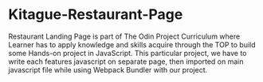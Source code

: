 # Kitague-Restaurant-Page
Restaurant Landing Page is part of The Odin Project Curriculum where Learner has to apply knowledge and skills acquire through the TOP to build some Hands-on project in JavaScript. This particular project, we have to write each features javascript on separate page, then  imported on main javascript file while using Webpack Bundler with our project.

